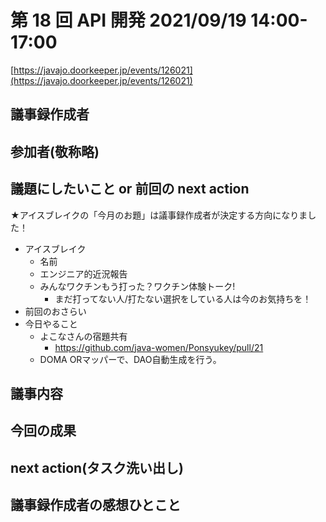 # 第 18 回 API 開発 2021/09/19 14:00-17:00

[https://javajo.doorkeeper.jp/events/126021](https://javajo.doorkeeper.jp/events/126021)

## 議事録作成者


## 参加者(敬称略)


## 議題にしたいこと or 前回の next action

★アイスブレイクの「今月のお題」は議事録作成者が決定する方向になりました！

- アイスブレイク
  - 名前
  - エンジニア的近況報告
  - みんなワクチンもう打った？ワクチン体験トーク!
    - まだ打ってない人/打たない選択をしている人は今のお気持ちを！
- 前回のおさらい
- 今日やること
  - よこなさんの宿題共有
    - https://github.com/java-women/Ponsyukey/pull/21
  - DOMA ORマッパーで、DAO自動生成を行う。

## 議事内容



## 今回の成果


## next action(タスク洗い出し)



## 議事録作成者の感想ひとこと
